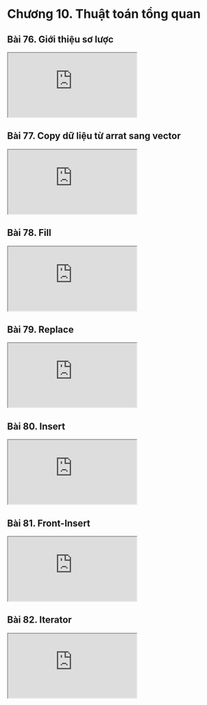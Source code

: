 # Chương 10. Thuật toán tổng quan

## Bài 76. Giới thiệu sơ lược

<div class="videoZen">
  <iframe src="https://drive.google.com/file/d/1rz8wYr48ilSyx-V3QxMpkflqHMHvRiWl/preview" allow="autoplay"></iframe>
</div>

## Bài 77. Copy dữ liệu từ arrat sang vector

<div class="videoZen">
  <iframe src="https://drive.google.com/file/d/1DCRYPBM1GiqT21DiMMZSUX7Uh0MT1CRd/preview" allow="autoplay"></iframe>
</div>

## Bài 78. Fill

<div class="videoZen">
  <iframe src="https://drive.google.com/file/d/1C6sB9eYxbKCKD3nlUxnwgGJ8R8yx--92/preview" allow="autoplay"></iframe>
</div>

## Bài 79. Replace

<div class="videoZen">
  <iframe src="https://drive.google.com/file/d/1zGGyrJSH7IG0jKFmAQJtPWJCMOY1Thyv/preview" allow="autoplay"></iframe>
</div>

## Bài 80. Insert

<div class="videoZen">
  <iframe src="https://drive.google.com/file/d/1yl4vrzA9NYRwHuoK2BygdvWAlIpQeOJD/preview" allow="autoplay"></iframe>
</div>

## Bài 81. Front-Insert

<div class="videoZen">
  <iframe src="https://drive.google.com/file/d/12exi2XbHXgaKf54VjG1M2zBi8Fy_7ms7/preview" allow="autoplay"></iframe>
</div>

## Bài 82. Iterator

<div class="videoZen">
  <iframe src="https://drive.google.com/file/d/1n7qFfJ1oPZppZsYRLqcEkfyXRsdeO0XF/preview" allow="autoplay"></iframe>
</div>
